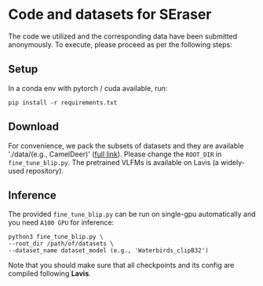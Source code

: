 # Code and datasets for SEraser

The code we utilized and the corresponding data have been submitted anonymously. To execute, please proceed as per the following steps:


## Setup

In a conda env with pytorch / cuda available, run:
```
pip install -r requirements.txt
```


## Download

For convenience, we pack the subsets of datasets and they are available './data/(e.g., CamelDeer)' ([full link](https://drive.google.com/file/d/1vyomvGBrXEnzE21P-nJr20OeZhF4zy5h/view?usp=sharing)). Please change the `ROOT_DIR` in `fine_tune_blip.py`. The pretrained VLFMs is available on Lavis (a widely-used repository).

## Inference

The provided `fine_tune_blip.py` can be run on single-gpu automatically and you need `A100 GPU` for inference:
```
python3 fine_tune_blip.py \
--root_dir /path/of/datasets \
--dataset_name dataset_model (e.g., 'Waterbirds_clipB32')
```

Note that you should make sure that all checkpoints and its config are compiled following **Lavis**.

